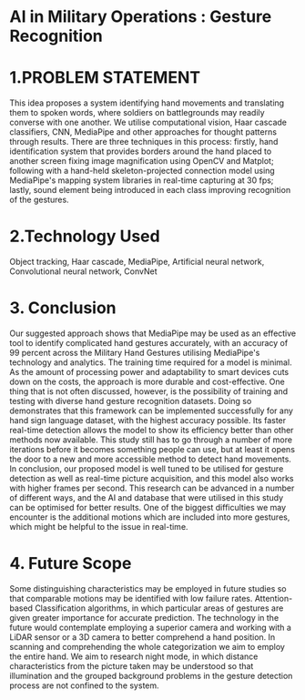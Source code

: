 # AI in Military Operations : Gesture Recognition
# 1.PROBLEM STATEMENT
This idea proposes a system identifying hand movements and translating them to spoken words, where soldiers on battlegrounds may readily converse with one another. We utilise computational vision, Haar cascade classifiers, CNN, MediaPipe and other approaches for thought patterns through results. There are three techniques in this process: firstly, hand identification system that provides borders around the hand placed to another screen fixing image magnification using OpenCV and Matplot; following with a hand-held skeleton-projected connection model using MediaPipe's mapping system libraries in real-time capturing at 30 fps; lastly, sound element being introduced in each class improving recognition of the gestures.
# 2.Technology Used
 Object tracking, Haar cascade, MediaPipe, Artificial neural network, Convolutional neural network, ConvNet
 # 3. Conclusion
Our suggested approach shows that MediaPipe may be used as an effective tool to identify complicated hand gestures accurately, with an accuracy of 99 percent across the Military Hand Gestures utilising MediaPipe's technology and analytics. The training time required for a model is minimal. As the amount of processing power and adaptability to smart devices cuts down on the costs, the approach is more durable and cost-effective. One thing that is not often discussed, however, is the possibility of training and testing with diverse hand gesture recognition datasets. Doing so demonstrates that this framework can be implemented successfully for any hand sign language dataset, with the highest accuracy possible. Its faster real-time detection allows the model to show its efficiency better than other methods now available. This study still has to go through a number of more iterations before it becomes something people can use, but at least it opens the door to a new and more accessible method to detect hand movements. 
In conclusion, our proposed model is well tuned to be utilised for gesture detection as well as real-time picture acquisition, and this model also works with higher frames per second. This research can be advanced in a number of different ways, and the AI and database that were utilised in this study can be optimised for better results. One of the biggest difficulties we may encounter is the additional motions which are included into more gestures, which might be helpful to the issue in real-time.
# 4. Future Scope
Some distinguishing characteristics may be employed in future studies so that comparable motions may be identified with low failure rates. Attention-based Classification algorithms, in which particular areas of gestures are given greater importance for accurate prediction. The technology in the future would contemplate employing a superior camera and working with a LiDAR sensor or a 3D camera to better comprehend a hand position. In scanning and comprehending the whole categorization we aim to employ the entire hand. We aim to research night mode, in which distance characteristics from the picture taken may be understood so that illumination and the grouped background problems in the gesture detection process are not confined to the system.



